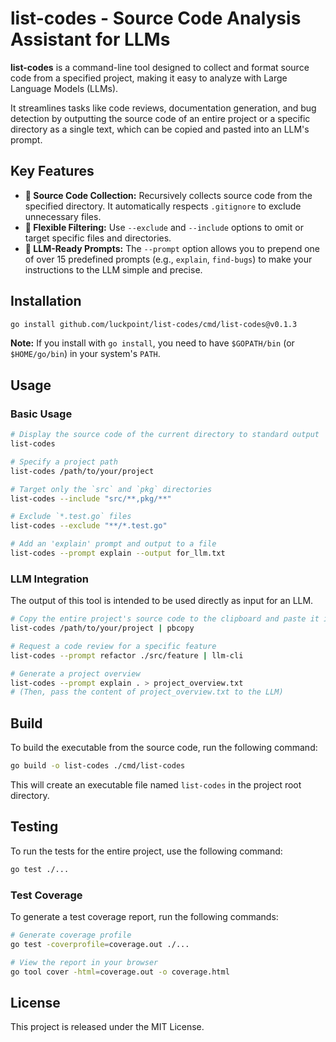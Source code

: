 # list-codes - Source Code Analysis Assistant for LLMs

**list-codes** is a command-line tool designed to collect and format source code from a specified project, making it easy to analyze with Large Language Models (LLMs).

It streamlines tasks like code reviews, documentation generation, and bug detection by outputting the source code of an entire project or a specific directory as a single text, which can be copied and pasted into an LLM's prompt.

## Key Features

- **📁 Source Code Collection:** Recursively collects source code from the specified directory. It automatically respects `.gitignore` to exclude unnecessary files.
- **🔧 Flexible Filtering:** Use `--exclude` and `--include` options to omit or target specific files and directories.
- **🤖 LLM-Ready Prompts:** The `--prompt` option allows you to prepend one of over 15 predefined prompts (e.g., `explain`, `find-bugs`) to make your instructions to the LLM simple and precise.

## Installation

```bash
go install github.com/luckpoint/list-codes/cmd/list-codes@v0.1.3
```

**Note:** If you install with `go install`, you need to have `$GOPATH/bin` (or `$HOME/go/bin`) in your system's `PATH`.

## Usage

### Basic Usage

```bash
# Display the source code of the current directory to standard output
list-codes

# Specify a project path
list-codes /path/to/your/project

# Target only the `src` and `pkg` directories
list-codes --include "src/**,pkg/**"

# Exclude `*.test.go` files
list-codes --exclude "**/*.test.go"

# Add an 'explain' prompt and output to a file
list-codes --prompt explain --output for_llm.txt
```

### LLM Integration

The output of this tool is intended to be used directly as input for an LLM.

```bash
# Copy the entire project's source code to the clipboard and paste it into an LLM
list-codes /path/to/your/project | pbcopy

# Request a code review for a specific feature
list-codes --prompt refactor ./src/feature | llm-cli

# Generate a project overview
list-codes --prompt explain . > project_overview.txt
# (Then, pass the content of project_overview.txt to the LLM)
```

## Build

To build the executable from the source code, run the following command:

```bash
go build -o list-codes ./cmd/list-codes
```

This will create an executable file named `list-codes` in the project root directory.

## Testing

To run the tests for the entire project, use the following command:

```bash
go test ./...
```

### Test Coverage

To generate a test coverage report, run the following commands:

```bash
# Generate coverage profile
go test -coverprofile=coverage.out ./...

# View the report in your browser
go tool cover -html=coverage.out -o coverage.html
```

## License

This project is released under the MIT License.
